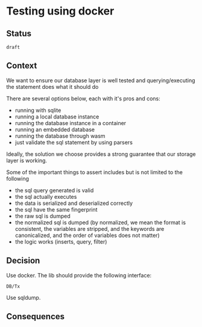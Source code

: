 # Testing using docker


## Status 

`draft`

## Context

We want to ensure our database layer is well tested and querying/executing the statement does what it should do 

There are several options below, each with it's pros and cons:

- running with sqlite
- running a local database instance
- running the database instance in a container
- running an embedded database
- running the database through wasm
- just validate the sql statement by using parsers

Ideally, the solution we choose provides a strong guarantee that our storage layer is working.

Some of the important things to assert includes but is not limited to the following
- the sql query generated is valid
- the sql actually executes
- the data is serialized and deserialized correctly
- the sql have the same fingerprint
- the raw sql is dumped
- the normalized sql is dumped (by normalized, we mean the format is consistent, the variables are stripped, and the keywords are canonicalized, and the order of variables does not matter)
- the logic works (inserts, query, filter)

## Decision

Use docker. The lib should provide the following interface:

`DB/Tx` 

Use sqldump.

## Consequences

